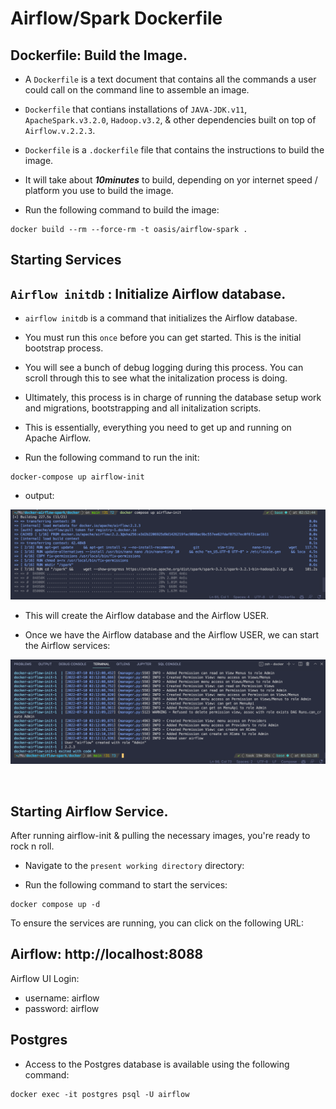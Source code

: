 # Airflow/Spark Dockerfile

## Dockerfile: Build the Image.
- A `Dockerfile`  is a text document that contains all the commands a user could call on the command line to assemble an image. 

- `Dockerfile` that contians installations of `JAVA-JDK.v11`, `ApacheSpark.v3.2.0`, `Hadoop.v3.2`, & other dependencies built on top of `Airflow.v.2.2.3`.

- `Dockerfile` is a `.dockerfile` file that contains the instructions to build the image.
    
- It will take about ***10minutes*** to build, depending on yor internet speed / platform you use to build the image.

- Run the following command to build the image:

```
docker build --rm --force-rm -t oasis/airflow-spark . 
```

## Starting Services

## `Airflow initdb` : Initialize Airflow database.
- `airflow initdb` is a command that initializes the Airflow database.

- You must run this `once` before you can get started. This is the initial bootstrap process. 

- You will see a bunch of debug logging during this process. You can scroll through this to see what the initalization process is doing. 

- Ultimately, this process is in charge of running the database setup work and migrations, bootstrapping and all initalization scripts. 

- This is essentially, everything you need to get up and running on Apache Airflow.

- Run the following command to run the init:

~~~
docker-compose up airflow-init
~~~

- output:

![](./doc/air-init.png "Initialize")

- This will create the Airflow database and the Airflow USER. 

- Once we have the Airflow database and the Airflow USER, we can start the Airflow services:

![](./doc/cooked.png "Ready")

<br>

## Starting Airflow Service.
After running airflow-init & pulling the necessary images, you're ready to rock n roll. 

- Navigate to the `present working directory` directory:

- Run the following command to start the services:

~~~
docker compose up -d
~~~

To ensure the services are running, you can click on the following URL:

## Airflow: http://localhost:8088

Airflow UI Login: 
* username: airflow 
* password: airflow


## Postgres
- Access to the Postgres database is available using the following command:

```
docker exec -it postgres psql -U airflow

```